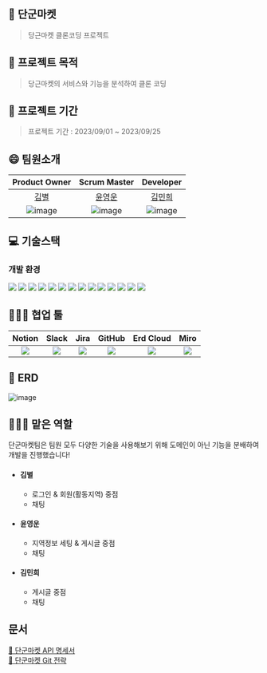 
## 🥕 단군마켓
> 당근마켓 클론코딩 프로젝트
> 
## 🥕 프로젝트 목적
> 당근마켓의 서비스와 기능을 분석하여 클론 코딩

## 🥕 프로젝트 기간
> 프로젝트 기간 : 2023/09/01 ~ 2023/09/25

## 😄 팀원소개
|Product Owner|Scrum Master|                                   Developer                                    |
|:---:|:---:|:------------------------------------------------------------------------------:|
|[김별](https://github.com/byeolhaha)|[윤영운](https://github.com/young970)|                       [김민희](https://github.com/KimMinheee)                        |
|![image](https://github.com/prgrms-be-devcourse/BE-04-DangunMarket/assets/108210958/a08f0d9f-ec97-4ece-a985-095ee05ec33e)| ![image](https://github.com/prgrms-be-devcourse/BE-04-DangunMarket/assets/108210958/6487cd62-19c8-4e1e-88c6-ea49869c41c6)| ![image](https://github.com/prgrms-be-devcourse/BE-04-DangunMarket/assets/108210958/f18e8ac3-7efa-4fdc-af93-87eed486a17c)|

## 💻 기술스택
### 개발 환경
  <img src="https://img.shields.io/badge/java_17 -007396?style=for-the-badge&logo=java&logoColor=white"></a>
  <img src="https://img.shields.io/badge/springboot 3.1.0-6DB33F?style=for-the-badge&logo=springboot&logoColor=white"></a>
  <img src="https://img.shields.io/badge/-Spring Data JPA-gray?style=for-the-badge&logoColor=white"/></a>
  <img src="https://img.shields.io/badge/Query DSL-0078D4?style=for-the-badge&logo=Spring Data JPA&logoColor=white"/></a>
  <img src="https://img.shields.io/badge/mongoDB-47A248?style=for-the-badge&logo=MongoDB&logoColor=white"></a>
  <img src="https://img.shields.io/badge/mysql 8.0-4479A1?style=for-the-badge&logo=mysql&logoColor=white"> </a>
  <img src="https://img.shields.io/badge/Redis-DC382D?style=for-the-badge&logo=redis&logoColor=white"/></a>
<img src="https://img.shields.io/badge/gradle-02303A?style=for-the-badge&logo=gradle&logoColor=white"></a>
  <img src="https://img.shields.io/badge/Junit-25A162?style=for-the-badge&logo=JUnit5&logoColor=white"/></a>
<img src="https://img.shields.io/badge/amazon aws-232F3E?style=for-the-badge&logo=amazonaws&logoColor=white"></a>
  <img src="https://img.shields.io/badge/Spring Security-6DB33F?style=for-the-badge&logo=spring-security&logoColor=white"/></a>
  <img src="https://img.shields.io/badge/Spring Oauth2-000000?style=for-the-badge&logo=oauth2&logoColor=white"></a>
  <img src="https://img.shields.io/badge/Stomp-F78D0A?style=for-the-badge&logoColor=white"/></a>
  <img src="https://img.shields.io/badge/mapstruct-6DB33F?style=for-the-badge&logo=mapstruct&logoColor=white"></a>
  

## 👨‍👩‍👦 협업 툴
|Notion|Slack|Jira|GitHub|Erd Cloud|Miro|
|:---:|:---:|:---:|:----:|:---:|:---:|
|<img src="https://img.shields.io/badge/Notion-FFFFFF?style=flat-square&logo=Notion&logoColor=black"/></a>|<img src="https://img.shields.io/badge/slack-232F3E?style=flat-square&logo=slack&logoColor=white&style=flat"/></a>|<img src="https://img.shields.io/badge/Jira-0052CC?style=flat-square&logo=Jira%20software&logoColor=white&style=flat"/></a>|<img src="https://img.shields.io/badge/Github-000000?style=flat-square&logo=Github&logoColor=white&style=flat"/></a>|<img src="https://img.shields.io/badge/Erd Cloud-0052CC?style=flat-square&logo=erdcloud%20software&logoColor=white&style=flat"/></a>|<img src="https://img.shields.io/badge/Miro-0052CC?style=flat-square&logo=Miro%20software&logoColor=white&style=flat"/></a>|

## 📘 ERD
![image](https://github.com/prgrms-be-devcourse/BE-04-DangunMarket/assets/108210958/d02e8f10-3519-49f7-a647-9c9dfc8896a3)


## 👨‍👩‍👦 맡은 역할
단군마켓팀은 팀원 모두 다양한 기술을 사용해보기 위해 도메인이 아닌 기능을 분배하여 개발을 진행했습니다!
- #### 김별
  - 로그인 & 회원(활동지역) 중점
  - 채팅
- #### 윤영운
  - 지역정보 세팅 & 게시글 중점
  - 채팅
- #### 김민희
  - 게시글 중점
  - 채팅



## 문서
[📁 단군마켓 API 명세서 ](https://www.notion.so/backend-devcourse/6df667c446cc4881a89729376d374821?pvs=4)<br>
[📔 단군마켓 Git 전략 ](https://www.notion.so/backend-devcourse/Git-30377ab900ce4c3194560579bfbb1c06?pvs=4)<br>



